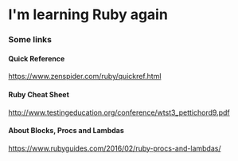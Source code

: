 # I'm learning Ruby again

### Some links

#### Quick Reference

https://www.zenspider.com/ruby/quickref.html

#### Ruby Cheat Sheet

http://www.testingeducation.org/conference/wtst3_pettichord9.pdf

#### About Blocks, Procs and Lambdas

https://www.rubyguides.com/2016/02/ruby-procs-and-lambdas/

